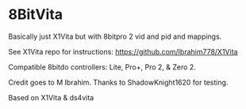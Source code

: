 # 8BitVita

Basically just X1Vita but with 8bitpro 2 vid and pid and mappings. 

See X1Vita repo for instructions: https://github.com/Ibrahim778/X1Vita

Compatible 8bitdo controllers: Lite, Pro+, Pro 2, & Zero 2.

Credit goes to M Ibrahim.
Thanks to ShadowKnight1620 for testing. 

Based on X1Vita & ds4vita
